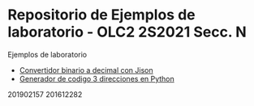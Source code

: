 # Repositorio de Ejemplos de laboratorio - OLC2 2S2021 Secc. N

Ejemplos de laboratorio
* [Convertidor binario a decimal con Jison](./Ejemplo1Jison/)
* [Generador de codigo 3 direcciones en Python](./EjemploPython/)

201902157
201612282

